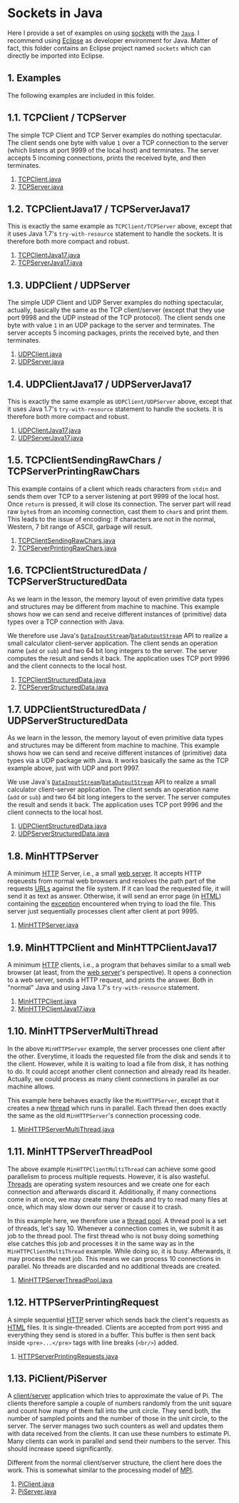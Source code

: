 # Sockets in Java

Here I provide a set of examples on using [sockets](https://en.wikipedia.org/wiki/Network_socket)
with the [`Java`](https://en.wikipedia.org/wiki/Java_%28programming_language%29). I recommend using
[Eclipse](http://www.eclipse.org) as developer environment for Java. Matter of fact, this folder contains an Eclipse project named `sockets` which can directly be imported into Eclipse.

## 1. Examples

The following examples are included in this folder.

## 1.1. TCPClient / TCPServer

The simple TCP Client and TCP Server examples do nothing spectacular.
The client sends one byte with value `1` over a TCP connection to the server (which listens at port 9999 of the local host) and terminates.
The server accepts 5 incoming connections, prints the received byte, and then terminates.

1. [TCPClient.java](http://github.com/thomasWeise/distributedComputingExamples/tree/master/sockets/java/src/TCPClient.java)
1. [TCPServer.java](http://github.com/thomasWeise/distributedComputingExamples/tree/master/sockets/java/src/TCPServer.java)

## 1.2. TCPClientJava17 / TCPServerJava17

This is exactly the same example as `TCPClient/TCPServer` above, except that it uses Java 1.7's `try-with-resource` statement to handle the sockets. It is therefore both more compact and robust.

1. [TCPClientJava17.java](http://github.com/thomasWeise/distributedComputingExamples/tree/master/sockets/java/src/TCPClientJava17.java)
1. [TCPServerJava17.java](http://github.com/thomasWeise/distributedComputingExamples/tree/master/sockets/java/src/TCPServerJava17.java)

## 1.3. UDPClient / UDPServer

The simple UDP Client and UDP Server examples do nothing spectacular, actually, basically the same as the TCP client/server (except that they use port 9998 and the UDP instead of the TCP protocol).
The client sends one byte with value `1` in an UDP package to the server and terminates.
The server accepts 5 incoming packages, prints the received byte, and then terminates.

1. [UDPClient.java](http://github.com/thomasWeise/distributedComputingExamples/tree/master/sockets/java/src/UDPClient.java)
1. [UDPServer.java](http://github.com/thomasWeise/distributedComputingExamples/tree/master/sockets/java/src/UDPServer.java)

## 1.4. UDPClientJava17 / UDPServerJava17

This is exactly the same example as `UDPClient/UDPServer` above, except that it uses Java 1.7's `try-with-resource` statement to handle the sockets. It is therefore both more compact and robust.

1. [UDPClientJava17.java](http://github.com/thomasWeise/distributedComputingExamples/tree/master/sockets/java/src/UDPClientJava17.java)
1. [UDPServerJava17.java](http://github.com/thomasWeise/distributedComputingExamples/tree/master/sockets/java/src/UDPServerJava17.java)

## 1.5. TCPClientSendingRawChars / TCPServerPrintingRawChars

This example contains of a client which reads characters from `stdin` and sends them over TCP to a server listening at port 9999 of the local host. Once `return` is pressed, it will close its connection. The server part will read raw `byte`s from an incoming connection, cast them to `char`s and print them. This leads to the issue of encoding: If characters are not in the normal, Western, 7 bit range of ASCII, garbage will result.

1. [TCPClientSendingRawChars.java](http://github.com/thomasWeise/distributedComputingExamples/tree/master/sockets/java/src/TCPClientSendingRawChars.java)
1. [TCPServerPrintingRawChars.java](http://github.com/thomasWeise/distributedComputingExamples/tree/master/sockets/java/src/TCPServerPrintingRawChars.java)

## 1.6. TCPClientStructuredData / TCPServerStructuredData

As we learn in the lesson, the memory layout of even primitive data types and structures may be different from machine to machine. This example shows how we can send and receive different instances of (primitive) data types over a TCP connection with Java.

We therefore use Java's [`DataInputStream`](http://docs.oracle.com/javase/7/docs/api/java/io/DataInputStream.html)/[`DataOutputStream`](http://docs.oracle.com/javase/7/docs/api/java/io/DataOutputStream.html) API to realize a small calculator client-server application. The client sends an operation name (`add` or `sub`) and two 64 bit long integers to the server. The server computes the result and sends it back. The application uses TCP port 9996 and the client connects to the local host.

1. [TCPClientStructuredData.java](http://github.com/thomasWeise/distributedComputingExamples/tree/master/sockets/java/src/TCPClientStructuredData.java)
1. [TCPServerStructuredData.java](http://github.com/thomasWeise/distributedComputingExamples/tree/master/sockets/java/src/TCPServerStructuredData.java)

## 1.7. UDPClientStructuredData / UDPServerStructuredData

As we learn in the lesson, the memory layout of even primitive data types and structures may be different from machine to machine. This example shows how we can send and receive different instances of (primitive) data types via a UDP package with Java. It works basically the same as the TCP example above, just with UDP and port 9997.

We use Java's [`DataInputStream`](http://docs.oracle.com/javase/7/docs/api/java/io/DataInputStream.html)/[`DataOutputStream`](http://docs.oracle.com/javase/7/docs/api/java/io/DataOutputStream.html) API to realize a small calculator client-server application. The client sends an operation name (`add` or `sub`) and two 64 bit long integers to the server. The server computes the result and sends it back. The application uses TCP port 9996 and the client connects to the local host.

1. [UDPClientStructuredData.java](http://github.com/thomasWeise/distributedComputingExamples/tree/master/sockets/java/src/UDPClientStructuredData.java)
1. [UDPServerStructuredData.java](http://github.com/thomasWeise/distributedComputingExamples/tree/master/sockets/java/src/UDPServerStructuredData.java)

## 1.8. MinHTTPServer

A minimum [HTTP](https://en.wikipedia.org/wiki/Hypertext_Transfer_Protocol) Server, i.e., a small [web server](https://en.wikipedia.org/wiki/Web_server). It accepts HTTP reqeuests from normal web browsers and resolves the path part of the requests [URLs](https://en.wikipedia.org/wiki/Uniform_Resource_Locator) against the file system. If it can load the requested file, it will send it as text as answer. Otherwise, it will send an error page (in [HTML](https://en.wikipedia.org/wiki/HTML)) containing the [exception](https://en.wikipedia.org/wiki/Exception_handling) encountered when trying to load the file. This server just sequentially processes client after client at port 9995.

1. [MinHTTPServer.java](http://github.com/thomasWeise/distributedComputingExamples/tree/master/sockets/java/src/MinHTTPServer.java)

## 1.9. MinHTTPClient and MinHTTPClientJava17

A minimum [HTTP](https://en.wikipedia.org/wiki/Hypertext_Transfer_Protocol) clients, i.e., a program that behaves similar to a small web browser (at least, from the [web server](https://en.wikipedia.org/wiki/Web_server)'s perspective). It opens a connection to a web server, sends a HTTP request, and prints the answer. Both in "normal" Java and using Java 1.7's `try-with-resource` statement.

1. [MinHTTPClient.java](http://github.com/thomasWeise/distributedComputingExamples/tree/master/sockets/java/src/MinHTTPClient.java)
1. [MinHTTPClientJava17.java](http://github.com/thomasWeise/distributedComputingExamples/tree/master/sockets/java/src/MinHTTPClientJava17.java)

## 1.10. MinHTTPServerMultiThread

In the above `MinHTTPServer` example, the server processes one client after the other. Everytime, it loads the requested file from the disk and sends it to the client. However, while it is waiting to load a file from disk, it has nothing to do. It could accept another client connection and already read its header. Actually, we could process as many client connections in parallel as our machine allows.

This example here behaves exactly like the `MinHTTPServer`, except that it creates a new [thread](https://en.wikipedia.org/wiki/Thread_%28computer_science%29) which runs in parallel. Each thread then does exactly the same as the old `MinHTTPServer`'s connection processing code.

1. [MinHTTPServerMultiThread.java](http://github.com/thomasWeise/distributedComputingExamples/tree/master/sockets/java/src/MinHTTPServerMultiThread.java)

## 1.11. MinHTTPServerThreadPool

The above example `MinHTTPClientMultiThread` can achieve some good parallelism to process multiple requests. However, it is also wasteful. [Threads](https://en.wikipedia.org/wiki/Thread_%28computer_science%29) are operating system resources and we create one for each connection and afterwards discard it. Additionally, if many connections come in at once, we may create many threads and try to read many files at once, which may slow down our server or cause it to crash.

In this example here, we therefore use a [thread pool](http://docs.oracle.com/javase/tutorial/essential/concurrency/pools.html). A thread pool is a set of threads, let's say 10. Whenever a connection comes in, we submit it as job to the thread pool. The first thread who is not busy doing something else catches this job and processes it in the same way as in the `MinHTTPClientMultiThread` example. While doing so, it is busy. Afterwards, it may process the next job. This means we can process 10 connections in parallel. No threads are discarded and no additional threads are created.

1. [MinHTTPServerThreadPool.java](http://github.com/thomasWeise/distributedComputingExamples/tree/master/sockets/java/src/MinHTTPServerThreadPool.java)

## 1.12. HTTPServerPrintingRequest

A simple sequential [HTTP](https://en.wikipedia.org/wiki/Hypertext_Transfer_Protocol) server which sends back the client's requests as [HTML](https://en.wikipedia.org/wiki/HTML) files. It is single-threaded. Clients are accepted from port `9995` and everything they send is stored in a buffer. This buffer is then sent back inside `<pre>...</pre>` tags with line breaks (`<br/>`) added. 

1. [HTTPServerPrintingRequests.java](http://github.com/thomasWeise/distributedComputingExamples/tree/master/sockets/java/src/HTTPServerPrintingRequests.java)

## 1.13. PiClient/PiServer

A [client/server](https://en.wikipedia.org/wiki/Client%E2%80%93server_model) application which tries to approximate the value of Pi. The clients therefore sample a couple of numbers randomly from the unit square and count how many of them fall into the unit circle. They send both, the number of sampled points and the number of those in the unit circle, to the server. The server manages two such counters as well and updates them with data received from the clients. It can use these numbers to estimate Pi. Many clients can work in parallel and send their numbers to the server. This should increase speed significantly.

Different from the normal client/server structure, the client here does the work. This is somewhat similar to the processing model of [MPI](https://en.wikipedia.org/wiki/Message_Passing_Interface).

1. [PiClient.java](http://github.com/thomasWeise/distributedComputingExamples/tree/master/sockets/java/src/PiClient.java)
1. [PiServer.java](http://github.com/thomasWeise/distributedComputingExamples/tree/master/sockets/java/src/PiServer.java)